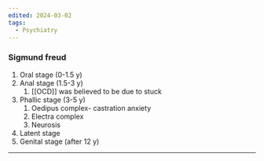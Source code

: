 ```yaml
---
edited: 2024-03-02
tags:
  - Psychiatry
---
```

### Sigmund freud
1. Oral stage (0-1.5 y)
2. Anal stage (1.5-3 y)
	1. [[OCD]] was believed to be due to stuck
3. Phallic stage (3-5 y)
	1. Oedipus complex- castration anxiety
	1. Electra complex
	1. Neurosis
4. Latent stage
5. Genital stage (after 12 y)


---
